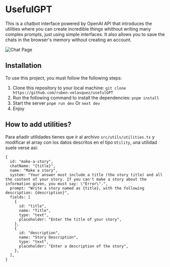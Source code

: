 # UsefulGPT

This is a chatbot interface powered by OpenAI API that introduces the utilities where you can create incredible things whithout writing many complex prompts, just using simple interfaces. It also allows you to save the chats in the browser's memory without creating an account.

![Chat Page](https://media.discordapp.net/attachments/835918308166336545/1160345061968588912/UsefulGPT_Code_Translator.png?ex=6534528c&is=6521dd8c&hm=8bbbecee77ac6a7adb4ee95bd3d471dca0b496ab85d2dd0dec097d2408c5895b&=&width=765&height=430)

## Installation
To use this project, you must follow the following steps:

1. Clone this repository to your local machine:
```git clone https://github.com/ruben-velasquez/usefulGPT```
2. Run the following command to install the dependencies:
```pnpm install```
3. Start the server
```pnpm run dev```
Or
```next dev```
4. Enjoy

## How to add utilities?

Para añadir utilidades tienes que ir al archivo ```src/utils/utilities.ts``` y modificar el array con los datos descritos en el tipo ```Utility```, una utilidad suele verse así:

    {
      id: "make-a-story",
      chatName: "{title}",
      name: "Make a story",
      system: "Your answer must include a title (the story title) and all the content of your story. If you can't make a story about the information given, you must say: \"Error\".",
      prompt: "Write a story named as {title}, with the following description: {description}",
      fields: [
        {
          id: "title",
          name: "Title",
          type: "text",
          placeholder: "Enter the title of your story",
        },
        {
          id: "description",
          name: "Story Description",
          type: "text",
          placeholder: "Enter a description of the story",
        },
      ],
    }
